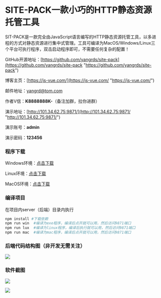 # SITE-PACK一款小巧的HTTP静态资源托管工具

SIT-PACK是一款完全由JavaScript语言编写的HTTP静态资源托管工具，以多进程的方式对静态资源进行集中式管理。工具可编译为MacOS/Windows/Linux三个平台可执行程序，双击启动程序即可，不需要任何复杂的配置！

GitHub开源地址：[https://github.com/yangrds/site-pack](https://github.com/yangrds/site-pack "https://github.com/yangrds/site-pack")

博客主页：[https://js-vue.com/](https://js-vue.com/ "https://js-vue.com/")

邮件地址：[yangrd@tom.com](mailto:yangrd@tom.com "yangrd@tom.com")

作者V信：**K8888888K-**（备注加群，拉你进群）

演示地址：[http://101.34.62.75:9871/](http://101.34.62.75:9871/ "http://101.34.62.75:9871/")

演示账号：**admin**

演示密码：**123456**

### 程序下载

Windows环境：[点击下载](https://package-ci.oss-cn-shanghai.aliyuncs.com/site-pack.exe "点击下载")

Linux环境：[点击下载](https://package-ci.oss-cn-shanghai.aliyuncs.com/site-pack-linux "点击下载")

MacOS环境：[点击下载](https://package-ci.oss-cn-shanghai.aliyuncs.com/site-pack-macos "点击下载")

### 编译项目

在项目内server（后端）目录内执行

```bash
npm install #下载依赖
npm run win  #编译为exe程序，编译后点开就可以用，然后访问9871端口
npm run lux  #编译为linux程序，编译后执行就可以用，然后访问9871端口
npm run mac  #编译为mac程序，编译后点开就可以用，然后访问9871端口
```

### 后端代码结构图（非开发无需关注）

![](<https://package-ci.oss-cn-shanghai.aliyuncs.com/images/结构图 .png>)

### 软件截图

![](https://package-ci.oss-cn-shanghai.aliyuncs.com/images/Snipaste_2022-08-07_14-38-03.png)

![](https://package-ci.oss-cn-shanghai.aliyuncs.com/images/Snipaste_2022-08-07_14-38-23.png)
